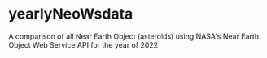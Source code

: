 # yearlyNeoWsdata
A comparison of all Near Earth Object (asteroids) using NASA's Near Earth Object Web Service API for the year of 2022
